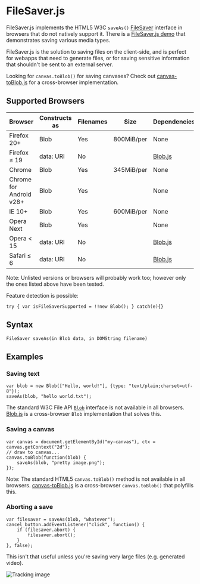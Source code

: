 FileSaver.js
============

FileSaver.js implements the HTML5 W3C `saveAs()` [FileSaver][1] interface in browsers that do
not natively support it. There is a [FileSaver.js demo][2] that demonstrates saving
various media types.

FileSaver.js is the solution to saving files on the client-side, and is perfect for
webapps that need to generate files, or for saving sensitive information that shouldn't be
sent to an external server.

Looking for `canvas.toBlob()` for saving canvases? Check out
[canvas-toBlob.js](https://github.com/eligrey/canvas-toBlob.js) for a cross-browser implementation.

Supported Browsers
------------------

| Browser        | Constructs as | Filenames    | Size       | Dependencies |
| -------------- | ------------- | ------------ | ---------- | ------------ |
| Firefox 20+    | Blob          | Yes          | 800MiB/per | None         |
| Firefox ≤ 19   | data: URI     | No           |            | [Blob.js](https://github.com/eligrey/Blob.js) |
| Chrome         | Blob          | Yes          | 345MiB/per | None         |
| Chrome for Android v28+ | Blob      | Yes          |            | None         |
| IE 10+         | Blob          | Yes          | 600MiB/per | None         |
| Opera Next     | Blob          | Yes          |            | None         |
| Opera < 15     | data: URI     | No           |            | [Blob.js](https://github.com/eligrey/Blob.js) |
| Safari ≤ 6     | data: URI     | No           |            | [Blob.js](https://github.com/eligrey/Blob.js) |

Note: Unlisted versions or browsers will probably work too; however only the ones listed above have been tested.

Feature detection is possible:

    try { var isFileSaverSupported = !!new Blob(); } catch(e){}

Syntax
------

    FileSaver saveAs(in Blob data, in DOMString filename)

Examples
--------

### Saving text

    var blob = new Blob(["Hello, world!"], {type: "text/plain;charset=utf-8"});
    saveAs(blob, "hello world.txt");

The standard W3C File API [`Blob`][3] interface is not available in all browsers.
[Blob.js][4] is a cross-browser `Blob` implementation that solves this.

### Saving a canvas

    var canvas = document.getElementById("my-canvas"), ctx = canvas.getContext("2d");
	// draw to canvas...
    canvas.toBlob(function(blob) {
        saveAs(blob, "pretty image.png");
    });

Note: The standard HTML5 `canvas.toBlob()` method is not available in all browsers.
[canvas-toBlob.js][5] is a cross-browser `canvas.toBlob()` that polyfills this.

### Aborting a save

    var filesaver = saveAs(blob, "whatever");
    cancel_button.addEventListener("click", function() {
        if (filesaver.abort) {
            filesaver.abort();
        }
    }, false);

This isn't that useful unless you're saving very large files (e.g. generated video).

![Tracking image](https://in.getclicky.com/212712ns.gif)

  [1]: http://www.w3.org/TR/file-writer-api/#the-filesaver-interface
  [2]: http://eligrey.com/demos/FileSaver.js/
  [3]: https://developer.mozilla.org/en-US/docs/DOM/Blob
  [4]: https://github.com/eligrey/Blob.js
  [5]: https://github.com/eligrey/canvas-toBlob.js
